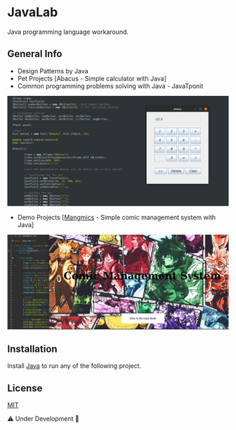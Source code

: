 # JavaLab
Java programming language workaround. 

## General Info
 - Design Patterns by Java
 - Pet Projects [Abacus - Simple calculator with Java]
 - Common programming problems solving with Java - JavaTponit
 
 ![Example screenshot](https://github.com/nou-ros/JavaLab/blob/main/demo_projects/abacus/abacus.png)
 
 - Demo Projects [[Mangmics](https://github.com/nou-ros/JavaLab/tree/main/demo_projects/mangmics) - Simple comic management system with Java]
 
 ![Example screenshot](https://github.com/nou-ros/JavaLab/blob/main/demo_projects/mangmics/project_images/1_intro.png)
 
## Installation
Install [Java](https://www.oracle.com/java/technologies/javase-downloads.html) to run any of the following project.

## License
[MIT](https://choosealicense.com/licenses/mit/)

⚠️ Under Development 🚧
